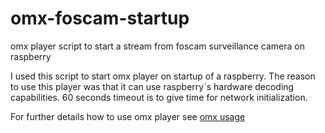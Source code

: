 # omx-foscam-startup
omx player script to start a stream from foscam surveillance camera on raspberry

I used this script to start omx player on startup of a raspberry.
The reason to use this player was that it can use raspberry´s hardware decoding capabilities.
60 seconds timeout is to give time for network initialization.

For further details how to use omx player see [omx usage](https://elinux.org/Omxplayer)
